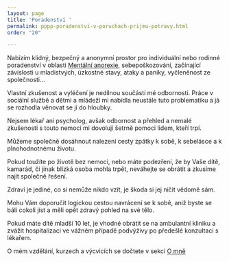 ```yaml
---
layout: page
title: 'Poradenství '
permalink: pppp-poradenstvi-v-poruchach-prijmu-potravy.html
order: "20"

---
```

Nabízím klidný, bezpečný a anonymní prostor pro individuální nebo rodinné poradenství v oblasti [Mentální anorexie](https://cs.wikipedia.org/wiki/Ment%C3%A1ln%C3%AD_anorexie), sebepoškozování, začínající závislosti u mladistvých, úzkostné stavy, ataky a paniky, vyčleněnost ze společnosti...

Vlastní zkušenost a vyléčení je nedílnou součástí mé odbornosti. Práce v sociální službě a dětmi a mládeží mi nabídla neustále tuto problematiku a já se rozhodla věnovat se jí do hloubky. 

Nejsem lékař ani psycholog, avšak odbornost a přehled a nemalé zkušenosti s touto nemocí mi dovolují šetrně pomoci lidem, kteří trpí.

 Můžeme společně dosáhnout nalezení cesty zpátky k sobě, k sebelásce a k plnohodnotnému životu.

Pokud toužíte po životě bez nemoci, nebo máte podezření, že by Vaše dítě, kamarád, či jinak blízká osoba mohla trpět, neváhejte se obrátit a zkusíme najít společně řešení.

Zdraví je jediné, co si nemůže nikdo vzít, je škoda si jej ničit vědomě sám. 

 Mohu Vám doporučit logickou cestou navrácení se k sobě, aniž byste se báli cokoli jíst a měli opět zdravý pohled na své tělo.

Pokud máte dítě mladší 10 let, je vhodné obrátit se na ambulantní kliniku a zvážit hospitalizaci ve vážném případě podvýživy po předešlé konzultaci s lékařem.

O mém vzdělání, kurzech a výcvicích se dočtete v sekci [O mně](bara-misko.html)